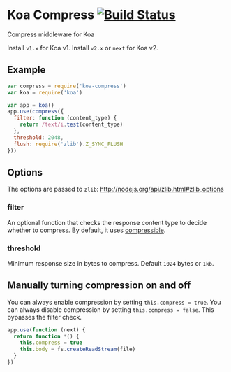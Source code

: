 # Koa Compress [![Build Status](https://travis-ci.org/koajs/compress.png)](https://travis-ci.org/koajs/compress)

Compress middleware for Koa

Install `v1.x` for Koa v1. Install `v2.x` or `next` for Koa v2.

## Example

```js
var compress = require('koa-compress')
var koa = require('koa')

var app = koa()
app.use(compress({
  filter: function (content_type) {
  	return /text/i.test(content_type)
  },
  threshold: 2048,
  flush: require('zlib').Z_SYNC_FLUSH
}))
```

## Options

The options are passed to `zlib`: http://nodejs.org/api/zlib.html#zlib_options

### filter

An optional function that checks the response content type to decide whether to compress.
By default, it uses [compressible](https://github.com/expressjs/compressible).

### threshold

Minimum response size in bytes to compress.
Default `1024` bytes or `1kb`.

## Manually turning compression on and off

You can always enable compression by setting `this.compress = true`.
You can always disable compression by setting `this.compress = false`.
This bypasses the filter check.

```js
app.use(function (next) {
  return function *() {
    this.compress = true
    this.body = fs.createReadStream(file)
  }
})
```
